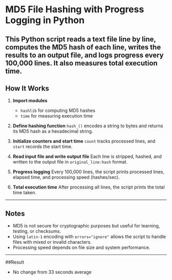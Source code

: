 # MD5 File Hashing with Progress Logging in Python

This Python script reads a text file line by line, computes the MD5 hash of each line, writes the results to an output file, and logs progress every 100,000 lines. It also measures total execution time.
---

## How It Works

1. **Import modules**

   * `hashlib` for computing MD5 hashes
   * `time` for measuring execution time

2. **Define hashing function**
   `hash_()` encodes a string to bytes and returns its MD5 hash as a hexadecimal string.

3. **Initialize counters and start time**
   `count` tracks processed lines, and `start` records the start time.

4. **Read input file and write output file**
   Each line is stripped, hashed, and written to the output file in `original_line:hash` format.

5. **Progress logging**
   Every 100,000 lines, the script prints processed lines, elapsed time, and processing speed (hashes/sec).

6. **Total execution time**
   After processing all lines, the script prints the total time taken.

---
## Notes

* MD5 is not secure for cryptographic purposes but useful for learning, testing, or checksums.
* Using `latin-1` encoding with `errors="ignore"` allows the script to handle files with mixed or invalid characters.
* Processing speed depends on file size and system performance.
---
##Result
* No change from 33 seconds average
